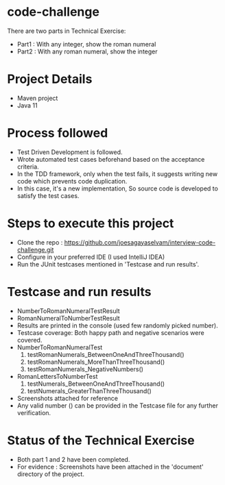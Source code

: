 # code-challenge
There are two parts in Technical Exercise:
 - Part1 : With any integer, show the roman numeral
 - Part2 : With any roman numeral, show the integer

# Project Details
- Maven project
- Java 11

# Process followed
- Test Driven Development is followed.
- Wrote automated test cases beforehand based on the acceptance criteria.
- In the TDD framework, only when the test fails, it suggests writing new code which prevents code duplication.
- In this case, it's a new implementation, So source code is developed to satisfy the test cases.

# Steps to execute this project
- Clone the repo : https://github.com/joesagayaselvam/interview-code-challenge.git
- Configure in your preferred IDE (I used IntelliJ IDEA)
- Run the JUnit testcases mentioned in 'Testcase and run results'.

# Testcase and run results
- NumberToRomanNumeralTestResult
- RomanNumeralToNumberTestResult
- Results are printed in the console (used few randomly picked number).
- Testcase coverage: Both happy path and negative scenarios were covered.
- NumberToRomanNumeralTest
  1. testRomanNumerals_BetweenOneAndThreeThousand()
  2. testRomanNumerals_MoreThanThreeThousand()
  3. testRomanNumerals_NegativeNumbers()
- RomanLettersToNumberTest
    1. testNumerals_BetweenOneAndThreeThousand()
    2. testNumerals_GreaterThanThreeThousand()
- Screenshots attached for reference
- Any valid number () can be provided in the Testcase file for any further verification.

# Status of the Technical Exercise
- Both part 1 and 2 have been completed. 
- For evidence : Screenshots have been attached in the 'document' directory of the project.
